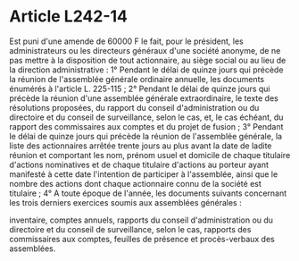 # Article L242-14

Est puni d'une amende de 60000 F le fait, pour le président, les administrateurs ou les directeurs généraux d'une société anonyme, de ne pas mettre à la disposition de tout actionnaire, au siège social ou au lieu de la direction administrative :   1° Pendant le délai de quinze jours qui précède la réunion de l'assemblée générale ordinaire annuelle, les documents énumérés à l'article L. 225-115 ;   2° Pendant le délai de quinze jours qui précède la réunion d'une assemblée générale extraordinaire, le texte des résolutions proposées, du rapport du conseil d'administration ou du directoire et du conseil de surveillance, selon le cas, et, le cas échéant, du rapport des commissaires aux comptes et du projet de fusion ;   3° Pendant le délai de quinze jours qui précède la réunion de l'assemblée générale, la liste des actionnaires arrêtée trente jours au plus avant la date de ladite réunion et comportant les nom, prénom usuel et domicile de chaque titulaire d'actions nominatives et de chaque titulaire d'actions au porteur ayant manifesté à cette date l'intention de participer à l'assemblée, ainsi que le nombre des actions dont chaque actionnaire connu de la société est titulaire ;   4° A toute époque de l'année, les documents suivants concernant les trois derniers exercices soumis aux assemblées générales :

inventaire, comptes annuels, rapports du conseil d'administration ou du directoire et du conseil de surveillance, selon le cas, rapports des commissaires aux comptes, feuilles de présence et procès-verbaux des assemblées.